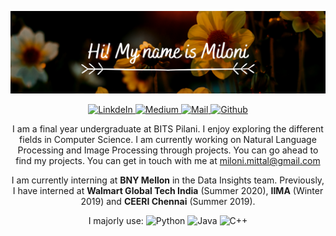 
![](https://github.com/milonimittal/milonimittal/blob/master/images/cover.png)

<p align="center">
  <a href="https://www.linkedin.com/in/miloni-mittal-225779149/">
    <img alt="LinkdeIn" width="25px" src="https://cdn.jsdelivr.net/npm/simple-icons@v3/icons/linkedin.svg"/>
  </a>
  <a href="https://medium.com/@milonimittal">
    <img alt="Medium" width="25px" src="https://cdn.jsdelivr.net/npm/simple-icons@v3/icons/medium.svg"/>
  </a>
  <a href="mailto:miloni.mittal@gmail.com">
    <img alt="Mail" width="25px" src="https://cdn.jsdelivr.net/npm/simple-icons@3.11.0/icons/gmail.svg"/>
  </a>
  <a href="https://github.com/milonimittal">
    <img alt="Github" width="25px" src="https://cdn.jsdelivr.net/npm/simple-icons@3.2.0/icons/github.svg"/>
  </a>
</p>
<p align="center">
I am a final year undergraduate at BITS Pilani. I enjoy exploring the different fields in Computer Science.
I am currently working on Natural Language Processing and Image Processing through projects.
You can go ahead to find my projects.
You can get in touch with me at <a href="mailto:miloni.mittal@gmail.com"> miloni.mittal@gmail.com </a>
</p>
<p align="center">I am currently interning at <b>BNY Mellon</b> in the Data Insights team. Previously, I have interned at <b>Walmart Global Tech India</b> (Summer 2020), <b>IIMA</b> (Winter 2019) and <b>CEERI Chennai</b> (Summer 2019).
</p>
<p align="center">
I majorly use: <img alt="Python" width="20px" src="https://cdn.jsdelivr.net/npm/simple-icons@3.2.0/icons/python.svg"/>
  <img alt="Java" width="20px" src="https://cdn.jsdelivr.net/npm/simple-icons@3.2.0/icons/java.svg"/>
  <img alt="C++" width="20px" src="https://cdn.jsdelivr.net/npm/simple-icons@3.2.0/icons/cplusplus.svg"/> 
</p>
<!--
**milonimittal/milonimittal** is a ✨ _special_ ✨ repository because its `README.md` (this file) appears on your GitHub profile.

Here are some ideas to get you started:

- 🔭 I’m currently working on ...
- 🌱 I’m currently learning ...
- 👯 I’m looking to collaborate on ...
- 🤔 I’m looking for help with ...
- 💬 Ask me about ...
- 📫 How to reach me: ...
- 😄 Pronouns: ...
- ⚡ Fun fact: ...
-->
